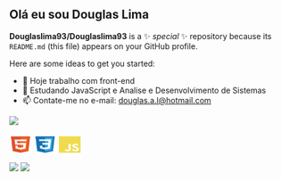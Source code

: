 ## Olá eu sou Douglas Lima

**Douglaslima93/Douglaslima93** is a ✨ _special_ ✨ repository because its `README.md` (this file) appears on your GitHub profile.

Here are some ideas to get you started:

- 🔭 Hoje trabalho com front-end
- 🌱 Estudando JavaScript e Analise e Desenvolvimento de Sistemas
- 📫 Contate-me no e-mail: douglas.a.l@hotmail.com 

<picture>
<source 
  srcset="https://github-readme-stats.vercel.app/api?username=Douglaslima93&show_icons=true&theme=radical"
  media="(prefers-color-scheme: radical)"
/>
<source
  srcset="https://github-readme-stats.vercel.app/api?username=Douglaslima93&show_icons=true"
  media="(prefers-color-scheme: light), (prefers-color-scheme: dark)"
/>
<img src="https://github-readme-stats.vercel.app/api?username=Douglaslima93&show_icons=true" />
</picture>



<div style="display: inline_block"><br>
  <img align="center" alt="Douglas-HTML" height="30" width="40" src="https://raw.githubusercontent.com/devicons/devicon/master/icons/html5/html5-original.svg">
  <img align="center" alt="Douglas-CSS" height="30" width="40" src="https://raw.githubusercontent.com/devicons/devicon/master/icons/css3/css3-original.svg">
  <img align="center" alt="Douglas-Js" height="30" width="40" src="https://raw.githubusercontent.com/devicons/devicon/master/icons/javascript/javascript-plain.svg">
  
  <!--
  <img align="center" alt="Rafa-React" height="30" width="40" src="https://raw.githubusercontent.com/devicons/devicon/master/icons/react/react-original.svg">
  <img align="center" alt="Rafa-Ts" height="30" width="40" src="https://raw.githubusercontent.com/devicons/devicon/master/icons/typescript/typescript-plain.svg">
 -->
 
</div>
<br>

<div> 
  <a href = "mailto:douglas07a@gmail.com"><img src="https://img.shields.io/badge/-Gmail-%23333?style=for-the-badge&logo=gmail&logoColor=white" target="_blank"></a>
  <a href="https://www.linkedin.com/in/douglas-lima-95073aa2/" target="_blank"><img src="https://img.shields.io/badge/-LinkedIn-%230077B5?style=for-the-badge&logo=linkedin&logoColor=white" target="_blank"></a> 
</div>
